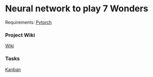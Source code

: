 # Neural network to play 7 Wonders
Requirements:
[Pytorch](https://pytorch.org/)

### Project Wiki
[Wiki](https://github.com/dmag-ufsm/7-Wonders-Neural-Net/wiki)

### Tasks
[Kanban](https://github.com/dmag-ufsm/7-Wonders-Neural-Net/projects/1)
